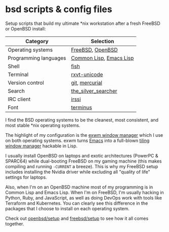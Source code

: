 # bsd scripts & config files

Setup scripts that build my ultimate \*nix workstation after a fresh FreeBSD or OpenBSD install:

| Category              | Selection                                                                                                |
| ---                   | ---                                                                                                      |
| Operating systems     | [FreeBSD](https://freebsd.org), [OpenBSD](https://openbsd.org)                                           |
| Programming languages | [Common Lisp](https://lisp-lang.org), [Emacs Lisp](https://www.gnu.org/software/emacs/manual/eintr.html) |
| Shell                 | [fish](https://fishshell.com)                                                                            |
| Terminal              | [rxvt-unicode](https://wiki.archlinux.org/index.php/Rxvt-unicode)                                        |
| Version control       | [git](https://git-scm.com/), [mercurial](https://www.mercurial-scm.org/)                                 |
| Search                | [the\_silver\_searcher](https://geoff.greer.fm/ag/)                                                      |
| IRC client            | [irssi](https://irssi.org)                                                                               |
| Font                  | [terminus](http://terminus-font.sourceforge.net)                                                         |

I find the BSD operating systems to be the cleanest, most consistent, and most stable \*nix operating systems.

The highlight of my configuration is the [exwm window manager](https://github.com/ch11ng/exwm) which I use on both operating systems. exwm turns [Emacs](https://www.gnu.org/software/emacs/) into a full-blown [tiling window manager]( https://en.wikipedia.org/wiki/Tiling_window_manager) hackable in Lisp.

I usually install OpenBSD on laptops and exotic architectures (PowerPC & SPARC64) while dual-booting FreeBSD on my gaming machine (this makes compiling and running `-CURRENT` a breeze). This is why my FreeBSD setup includes installing the Nvidia driver while excluding all "quality of life" settings for laptops.

Also, when I'm on an OpenBSD machine most of my programming is in Common Lisp and Emacs Lisp. When I'm on FreeBSD, I'm  usually hacking in Python, Ruby, and JavaScript, as well as doing DevOps work with tools like Terraform and Kubernetes. You can clearly see this difference in the packages that I choose to install on each operating system.

Check out [openbsd/setup](openbsd/setup) and [freebsd/setup](freebsd/setup) to see how it all comes together.
